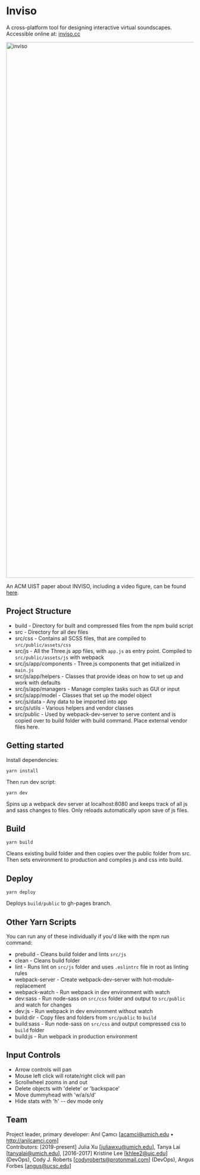 # Inviso

A cross-platform tool for designing interactive virtual soundscapes. <br/>
Accessible online at: <a link href="http://inviso.cc">inviso.cc</a>

<img width="1440" alt="inviso" src="https://user-images.githubusercontent.com/10594286/31970006-9fdb31f4-b8e4-11e7-95f8-ebbd7c5280e1.png">

An ACM UIST paper about INVISO, including a video figure, can be found <a link href="https://dl.acm.org/citation.cfm?doid=3126594.3126644">here</a>.

## Project Structure
* build - Directory for built and compressed files from the npm build script
* src - Directory for all dev files
* src/css - Contains all SCSS files, that are compiled to `src/public/assets/css`
* src/js - All the Three.js app files, with `app.js` as entry point. Compiled to `src/public/assets/js` with webpack
* src/js/app/components - Three.js components that get initialized in `main.js`
* src/js/app/helpers - Classes that provide ideas on how to set up and work with defaults
* src/js/app/managers - Manage complex tasks such as GUI or input
* src/js/app/model - Classes that set up the model object
* src/js/data - Any data to be imported into app
* src/js/utils - Various helpers and vendor classes
* src/public - Used by webpack-dev-server to serve content and is copied over to build folder with build command. Place external vendor files here.

## Getting started
Install dependencies:

```
yarn install
```

Then run dev script:

```
yarn dev
```

Spins up a webpack dev server at localhost:8080 and keeps track of all js and sass changes to files. Only reloads automatically upon save of js files.

## Build
```
yarn build
```

Cleans existing build folder and then copies over the public folder from src. Then sets environment to production and compiles js and css into build.

## Deploy
```
yarn deploy
```

Deploys `build/public` to gh-pages branch.

## Other Yarn Scripts
You can run any of these individually if you'd like with the npm run command:
* prebuild - Cleans build folder and lints `src/js`
* clean - Cleans build folder
* lint - Runs lint on `src/js` folder and uses `.eslintrc` file in root as linting rules
* webpack-server - Create webpack-dev-server with hot-module-replacement
* webpack-watch - Run webpack in dev environment with watch
* dev:sass - Run node-sass on `src/css` folder and output to `src/public` and watch for changes
* dev:js - Run webpack in dev environment without watch
* build:dir - Copy files and folders from `src/public` to `build`
* build:sass - Run node-sass on `src/css` and output compressed css to `build` folder
* build:js - Run webpack in production environment

## Input Controls
* Arrow controls will pan
* Mouse left click will rotate/right click will pan
* Scrollwheel zooms in and out
* Delete objects with 'delete' or 'backspace'
* Move dummyhead with 'w/a/s/d'
* Hide stats with 'h' -- dev mode only

## Team
Project leader, primary developer: Anıl Çamcı [<acamci@umich.edu> • http://anilcamci.com]<br/>
Contributors: [2019-present] Julia Xu [juliawxu@umich.edu], Tanya Lai [tanyalai@umich.edu], [2016-2017] Kristine Lee [<khlee2@uic.edu>] (DevOps), Cody J. Roberts [<codyroberts@protonmail.com>] (DevOps), Angus Forbes [<angus@ucsc.edu>]
